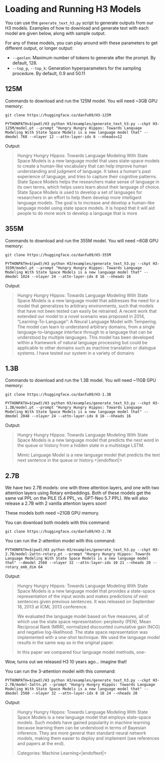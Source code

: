 # Loading and Running H3 Models

You can use the `generate_text_h3.py` script to generate outputs from our H3 models.
Examples of how to download and generate text with each model are given below, along with sample output.

For any of these models, you can play around with these parameters to get different output, or longer output:
* `--genlen`: Maximum number of tokens to generate after the prompt. By default, 128.
* `--top_p`, `--top_k`: Generation hyperparameters for the sampling procedure. By default, 0.9 and 50.11

## 125M
Commands to download and run the 125M model. You will need ~3GB GPU memory:
```
git clone https://huggingface.co/danfu09/H3-125M

PYTHONPATH=$(pwd)/H3 python H3/examples/generate_text_h3.py --ckpt H3-125M/model.pt --prompt "Hungry Hungry Hippos: Towards Language Modeling With State Space Models is a new language model that" --dmodel 768 --nlayer 12 --attn-layer-idx 6 --nheads=12
```
Output:
> Hungry Hungry Hippos: Towards Language Modeling With State Space Models is a new language model that uses state-space models to create a human-like vocabulary that can help improve human understanding and judgment of language. It takes a human's past experience of language, and tries to capture their cognitive patterns. State Space Models helps the researchers make sense of language in its own terms, which helps users learn about their language of choice. State Space Models is used to develop a set of languages for researchers in an effort to help them develop more intelligent language models. The goal is to increase and develop a human-like language model using state space models. It is hoped that it will aid people to do more work to develop a language that is more

## 355M
Commands to download and run the 355M model. You will need ~6GB GPU memory:
```
git clone https://huggingface.co/danfu09/H3-355M

PYTHONPATH=$(pwd)/H3 python H3/examples/generate_text_h3.py --ckpt H3-355M/model.pt --prompt "Hungry Hungry Hippos: Towards Language Modeling With State Space Models is a new language model that" --dmodel 1024 --nlayer 24 --attn-layer-idx 8 16 --nheads 16
```
Output:
> Hungry Hungry Hippos: Towards Language Modeling With State Space Models is a new language model that addresses the need for a model that generalizes to arbitrary environments, such that models that have not been tested can easily be retrained. A recent work that extended our model to a novel scenario was proposed in 2014, “Learning-To-Language”: A Neural Language Model with Tempering. The model can learn to understand arbitrary domains, from a single language-to-language interface through to a language that can be understood by multiple languages. This model has been developed within a framework of natural language processing but could be applicable to other domains such as machine translation or dialogue systems. I have tested our system in a variety of domains

## 1.3B
Commands to download and run the 1.3B model. You will need ~11GB GPU memory:
```
git clone https://huggingface.co/danfu09/H3-1.3B

PYTHONPATH=$(pwd)/H3 python H3/examples/generate_text_h3.py --ckpt H3-1.3B/model.pt --prompt "Hungry Hungry Hippos: Towards Language Modeling With State Space Models is a new language model that" --dmodel 2048 --nlayer 24 --attn-layer-idx 8 16 --nheads 16
```
Output:
> Hungry Hungry Hippos: Towards Language Modeling With State Space Models is a new language model that predicts the next word in the queue or history from a hidden state in a multistage LSTM.
>
> Mimic Language Model is a new language model that predicts the text next sentence in the queue or history.<|endoftext|>

## 2.7B
We have two 2.7B models: one with three attention layers, and one with two attention layers using Rotary embeddings.
Both of these models get the same val PPL on the PILE (5.4 PPL, vs. GPT-Neo 5.7 PPL).
We will also release a 2.7B with 2 vanilla attention layers soon!

These models both need ~21GB GPU memory.

You can download both models with this command:
```
git clone https://huggingface.co/danfu09/H3-2.7B
```

You can run the 2-attention model with this command:
```
PYTHONPATH=$(pwd)/H3 python H3/examples/generate_text_h3.py --ckpt H3-2.7B/model-2attn-rotary.pt --prompt "Hungry Hungry Hippos: Towards Language Modeling With State Space Models is a new language model that" --dmodel 2560 --nlayer 32 --attn-layer-idx 10 21 --nheads 20 --rotary_emb_dim 64
```
Output:
> Hungry Hungry Hippos: Towards Language Modeling With State Space Models is a new language model that provides a state-space representation of the input words and makes predictions of next sentences given previous sentences. It was released on September 18, 2013 at ICML 2013 conference.
> 
> We evaluated the language model based on five measures, all of which use the state space representation: perplexity (PEN), Mean Reciprocal Rank (MRR), normalized discounted cumulative gain (NCG) and negative log-likelihood. The state space representation was implemented with a one-shot technique. We used the language model results in the same way as in the original paper.
> 
> In this paper we compared four language model methods, one-

Wow, turns out we released H3 10 years ago... imagine that!

You can run the 3-attention model with this command:
```
PYTHONPATH=$(pwd)/H3 python H3/examples/generate_text_h3.py --ckpt H3-2.7B/model-3attn.pt --prompt "Hungry Hungry Hippos: Towards Language Modeling With State Space Models is a new language model that" --dmodel 2560 --nlayer 32 --attn-layer-idx 8 16 24 --nheads 20
```
Output:
> Hungry Hungry Hippos: Towards Language Modeling With State Space Models is a new language model that employs state-space models. Such models have gained popularity in machine learning because learning them can be understood in terms of Bayesian inference. They are more general than standard neural network models, making them easier to deploy and implement (see references and papers at the end).
> 
> Categories:
> Machine Learning<|endoftext|>
